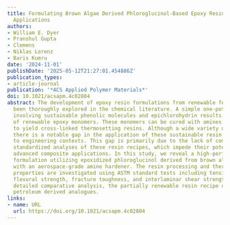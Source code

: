 ```yaml
---
title: Formulating Brown Algae Derived Phloroglucinol-Based Epoxy Resin for High Performance
  Applications
authors:
- William E. Dyer
- Pranshul Gupta
- Clemens
- Niklas Lorenz
- Baris Kumru
date: '2024-11-01'
publishDate: '2025-05-12T21:27:01.454886Z'
publication_types:
- article-journal
publication: '*ACS Applied Polymer Materials*'
doi: 10.1021/acsapm.4c02804
abstract: The development of epoxy resin formulations from renewable feedstocks has
  been thoroughly explored in the chemical literature. A simple one-pot chemical reaction
  involving sustainable phenolic molecules and epichlorohydrin results in the production
  of renewable epoxy monomers. These monomers can be cured with amines or anhydrides
  to yield cross-linked thermosetting resins. Although a wide variety of recipes exist,
  there is a notable gap in the application of these sustainable resin formulations
  to engineering contexts. This gap is primarily due to the lack of comprehensive,
  standardized analyses of these resin recipes, which impede their potential use in
  advanced composite applications. In this study, we reveal a high-performance resin
  formulation utilizing epoxidized phloroglucinol derived from brown algae in combination
  with an aerospace-grade amine hardener. The resin processing and thermomechanical
  properties are investigated using ASTM standard tests including tensile strength,
  flexural strength, fracture toughness, and interlaminar shear strength. Given the
  detailed comparative analysis, the partially renewable resin recipe outperforms
  petroleum derived analogues.
links:
- name: URL
  url: https://doi.org/10.1021/acsapm.4c02804
---
```


